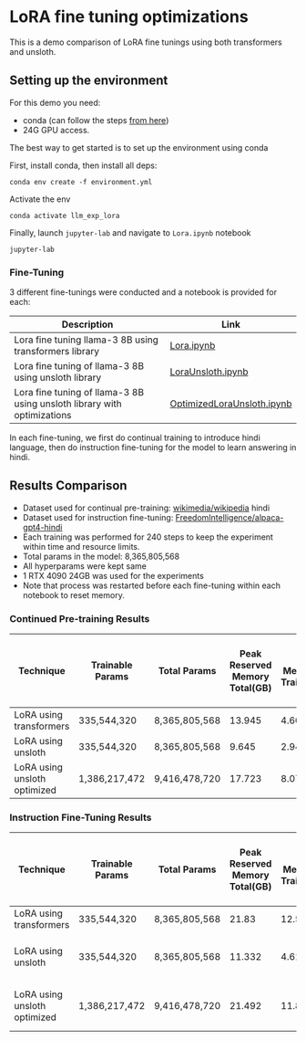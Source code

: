 # LoRA fine tuning optimizations

This is a demo comparison of LoRA fine tunings using both transformers and unsloth.


## Setting up the environment

For this demo you need:
- conda (can follow the steps [from here](https://docs.conda.io/projects/conda/en/latest/user-guide/install/index.html))
- 24G GPU access.

The best way to get started is to set up the environment using conda

First, install conda, then install all deps:

```
conda env create -f environment.yml
```

Activate the env

```
conda activate llm_exp_lora
```

Finally, launch ```jupyter-lab``` and navigate to ```Lora.ipynb``` notebook

```
jupyter-lab
```

### Fine-Tuning

3 different fine-tunings were conducted and a notebook is provided for each:

|Description|Link|
|-----------|----|
|Lora fine tuning llama-3 8B using transformers library|[Lora.ipynb](./Lora.ipynb)|
|Lora fine tuning of llama-3 8B using unsloth library |[LoraUnsloth.ipynb](./LoraUnsloth.ipynb)|
|Lora fine tuning of llama-3 8B using unsloth library with optimizations|[OptimizedLoraUnsloth.ipynb](./OptimizedLoraUnsloth.ipynb)|

In each fine-tuning, we first do continual training to introduce hindi language, then do instruction fine-tuning for the model to learn answering in hindi.


## Results Comparison

- Dataset used for continual pre-training: [wikimedia/wikipedia](https://huggingface.co/datasets/wikimedia/wikipedia) hindi
- Dataset used for instruction fine-tuning: [FreedomIntelligence/alpaca-gpt4-hindi](https://huggingface.co/datasets/FreedomIntelligence/alpaca-gpt4-hindi)
- Each training was performed for 240 steps to keep the experiment within time and resource limits.
- Total params in the model: 8,365,805,568
- All hyperparams were kept same
- 1 RTX 4090 24GB was used for the experiments
- Note that process was restarted before each fine-tuning within each notebook to reset memory.

### Continued Pre-training Results

|Technique|Trainable Params|Total Params|Peak Reserved Memory Total(GB)|Peak Memory for Training(GB)|Peak reserved memory % of max memory|Time Taken(s)|
|---------|----------------|------------|------------------------------|----------------------------|------------------------------------|-------------|
|LoRA using transformers|335,544,320|8,365,805,568|13.945|4.601|59.569|157.5131|
|LoRA using unsloth|335,544,320|8,365,805,568|9.645|2.946|41.2|84.8644|
|LoRA using unsloth optimized|1,386,217,472|9,416,478,720|17.723|8.075|75.707|110.633|

### Instruction Fine-Tuning Results


|Technique|Trainable Params|Total Params|Peak Reserved Memory Total(GB)|Peak Memory for Training(GB)|Peak reserved memory % of max memory|Time Taken(s)|Model|
|---------|----------------|------------|------------------------------|----------------------------|------------------------------------|-------------|-----|
|LoRA using transformers|335,544,320|8,365,805,568|21.83|12.525|93.251|611.1513|
|LoRA using unsloth|335,544,320|8,365,805,568|11.332|4.613|48.07|596.7715|[lora-llama-3-8B-unsloth](https://huggingface.co/saucam/lora-llama-3-8B-unsloth-unopt)|
|LoRA using unsloth optimized|1,386,217,472|9,416,478,720|21.492|11.824|91.807|672.1318|[lora-llama-3-8B-unsloth](https://huggingface.co/saucam/lora-llama-3-8B-unsloth-opt)|
